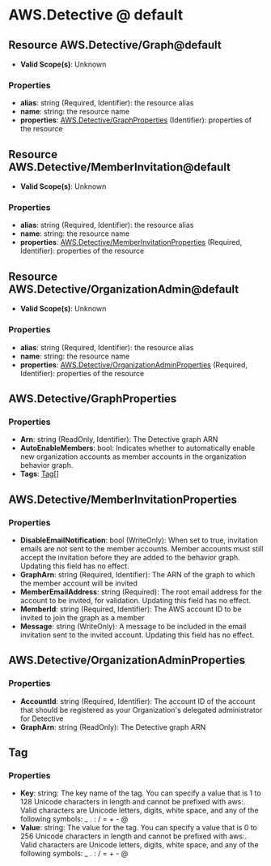 # AWS.Detective @ default

## Resource AWS.Detective/Graph@default
* **Valid Scope(s)**: Unknown
### Properties
* **alias**: string (Required, Identifier): the resource alias
* **name**: string: the resource name
* **properties**: [AWS.Detective/GraphProperties](#awsdetectivegraphproperties) (Identifier): properties of the resource

## Resource AWS.Detective/MemberInvitation@default
* **Valid Scope(s)**: Unknown
### Properties
* **alias**: string (Required, Identifier): the resource alias
* **name**: string: the resource name
* **properties**: [AWS.Detective/MemberInvitationProperties](#awsdetectivememberinvitationproperties) (Required, Identifier): properties of the resource

## Resource AWS.Detective/OrganizationAdmin@default
* **Valid Scope(s)**: Unknown
### Properties
* **alias**: string (Required, Identifier): the resource alias
* **name**: string: the resource name
* **properties**: [AWS.Detective/OrganizationAdminProperties](#awsdetectiveorganizationadminproperties) (Required, Identifier): properties of the resource

## AWS.Detective/GraphProperties
### Properties
* **Arn**: string (ReadOnly, Identifier): The Detective graph ARN
* **AutoEnableMembers**: bool: Indicates whether to automatically enable new organization accounts as member accounts in the organization behavior graph.
* **Tags**: [Tag](#tag)[]

## AWS.Detective/MemberInvitationProperties
### Properties
* **DisableEmailNotification**: bool (WriteOnly): When set to true, invitation emails are not sent to the member accounts. Member accounts must still accept the invitation before they are added to the behavior graph. Updating this field has no effect.
* **GraphArn**: string (Required, Identifier): The ARN of the graph to which the member account will be invited
* **MemberEmailAddress**: string (Required): The root email address for the account to be invited, for validation. Updating this field has no effect.
* **MemberId**: string (Required, Identifier): The AWS account ID to be invited to join the graph as a member
* **Message**: string (WriteOnly): A message to be included in the email invitation sent to the invited account. Updating this field has no effect.

## AWS.Detective/OrganizationAdminProperties
### Properties
* **AccountId**: string (Required, Identifier): The account ID of the account that should be registered as your Organization's delegated administrator for Detective
* **GraphArn**: string (ReadOnly): The Detective graph ARN

## Tag
### Properties
* **Key**: string: The key name of the tag. You can specify a value that is 1 to 128 Unicode characters in length and cannot be prefixed with aws:. Valid characters are Unicode letters, digits, white space, and any of the following symbols: _ . : / = + - @ 
* **Value**: string: The value for the tag. You can specify a value that is 0 to 256 Unicode characters in length and cannot be prefixed with aws:. Valid characters are Unicode letters, digits, white space, and any of the following symbols: _ . : / = + - @ 

